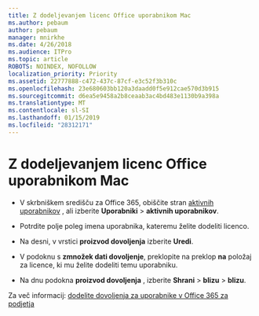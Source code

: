 ```yaml
---
title: Z dodeljevanjem licenc Office uporabnikom Mac
ms.author: pebaum
author: pebaum
manager: mnirkhe
ms.date: 4/26/2018
ms.audience: ITPro
ms.topic: article
ROBOTS: NOINDEX, NOFOLLOW
localization_priority: Priority
ms.assetid: 22777888-c472-437c-87cf-e3c52f3b310c
ms.openlocfilehash: 23e680603bb120a3daadd0f5e912cae570d3b915
ms.sourcegitcommit: d6ea5e9458a2b8ceaab3ac4bd483e1130b9a398a
ms.translationtype: MT
ms.contentlocale: sl-SI
ms.lasthandoff: 01/15/2019
ms.locfileid: "28312171"
---
```

# <a name="how-to-assign-office-licenses-to-mac-users"></a>Z dodeljevanjem licenc Office uporabnikom Mac

- V skrbniškem središču za Office 365, obiščite stran [aktivnih uporabnikov](https://go.microsoft.com/fwlink/p/?linkid=834822) , ali izberite **Uporabniki** \> **aktivnih uporabnikov**.
    
- Potrdite polje poleg imena uporabnika, kateremu želite dodeliti licenco.
    
- Na desni, v vrstici **proizvod dovoljenja** izberite **Uredi**.
    
- V podoknu s **zmnožek dati dovoljenje**, preklopite na preklop **na** položaj za licence, ki mu želite dodeliti temu uporabniku. 
    
- Na dnu podokna **proizvod dovoljenja** , izberite **Shrani** \> **blizu** \> **blizu**.
    
Za več informacij: [dodelite dovoljenja za uporabnike v Office 365 za podjetja](.md)
  

